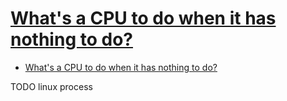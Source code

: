# [What's a CPU to do when it has nothing to do?](https://lwn.net/Articles/767630/)

- [What's a CPU to do when it has nothing to do?](#whats-a-cpu-to-do-when-it-has-nothing-to-do)












TODO linux process